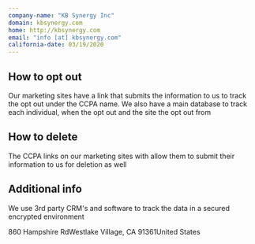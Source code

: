 ```yaml
---
company-name: "KB Synergy Inc"
domain: kbsynergy.com
home: http://kbsynergy.com
email: "info [at] kbsynergy.com"
california-date: 03/19/2020
---
```

## How to opt out


Our marketing sites have a link that submits the information to us to track the opt out under the CCPA name.
We also have a main database to track each individual, when the opt out and the site the opt out from

## How to delete


The CCPA links on our marketing sites with allow them to submit their information to us for deletion as well

## Additional info


We use 3rd party CRM's and software to track the data in a secured encrypted environment

860 Hampshire RdWestlake Village, CA 91361United States













